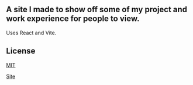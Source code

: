 ## A site I made to show off some of my project and work experience for people to view.

Uses React and Vite.

## License

[MIT](https://choosealicense.com/licenses/mit/)

[Site](https://oshalaby.dev)
